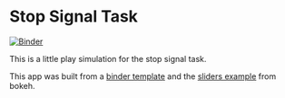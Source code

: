 # Stop Signal Task

[![Binder](https://mybinder.org/badge_logo.svg)](https://mybinder.org/v2/gh/jdkent/hrfViz/master?urlpath=/proxy/5006/bokeh-app)

This is a little play simulation for the stop signal task.

This app was built from a [binder template](https://github.com/binder-examples/bokeh)
and the [sliders example](https://github.com/bokeh/bokeh/blob/master/examples/app/sliders.py) from bokeh.
